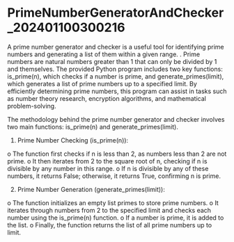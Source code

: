 # PrimeNumberGeneratorAndChecker_202401100300216

A prime number generator and checker is a useful tool for identifying prime numbers and generating a list of them within a given range. . Prime numbers are natural numbers greater than 1 that can only be divided by 1 and themselves.
The provided Python program includes two key functions: is_prime(n), which checks if a number is prime, and generate_primes(limit), which generates a list of prime numbers up to a specified limit. By efficiently determining prime numbers, this program can assist in tasks such as number theory research, encryption algorithms, and mathematical problem-solving.

The methodology behind the prime number generator and checker involves two main functions: is_prime(n) and generate_primes(limit). 

1. Prime Number Checking (is_prime(n)):
   
o The function first checks if n is less than 2, as numbers less than 2 are not prime. 
o It then iterates from 2 to the square root of n, checking if n is divisible by any number in this range. 
o If n is divisible by any of these numbers, it returns False; otherwise, it returns True, confirming n is prime. 

2. Prime Number Generation (generate_primes(limit)):
   
o The function initializes an empty list primes to store prime numbers. 
o It iterates through numbers from 2 to the specified limit and checks each number using the is_prime(n) function. 
o If a number is prime, it is added to the list. 
o Finally, the function returns the list of all prime numbers up to limit. 
